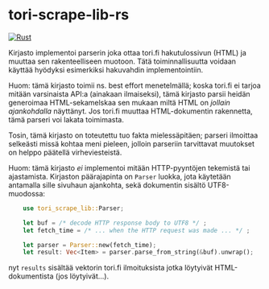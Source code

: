 # tori-scrape-lib-rs

[![Rust](https://github.com/MawKKe/tori-scrape-lib-rs/actions/workflows/rust.yml/badge.svg)](https://github.com/MawKKe/tori-scrape-lib-rs/actions/workflows/rust.yml)

Kirjasto implementoi parserin joka ottaa tori.fi hakutulossivun (HTML) ja
muuttaa sen rakenteelliseen muotoon. Tätä toiminnallisuutta voidaan käyttää
hyödyksi esimerkiksi hakuvahdin implementointiin.

Huom: tämä kirjasto toimii ns. best effort menetelmällä; koska tori.fi ei tarjoa
mitään varsinaista API:a (ainakaan ilmaiseksi), tämä kirjasto parsii heidän
generoimaa HTML-sekamelskaa sen mukaan miltä HTML on _jollain ajankohdalla_
näyttänyt. Jos tori.fi muuttaa HTML-dokumentin rakennetta, tämä parseri voi
lakata toimimasta. 

Tosin, tämä kirjasto on toteutettu tuo fakta mielessäpitäen; parseri ilmoittaa
selkeästi missä kohtaa meni pieleen, jolloin parseriin tarvittavat muutokset
on helppo päätellä virheviesteistä.

Huom: tämä kirjasto _ei_ implementoi mitään HTTP-pyyntöjen tekemistä tai ajastamista.
Kirjaston päärajapinta on `Parser` luokka, jota käytetään antamalla sille sivuhaun
ajankohta, sekä dokumentin sisältö UTF8-muodossa:

```Rust
    use tori_scrape_lib::Parser;

    let buf = /* decode HTTP response body to UTF8 */ ;
    let fetch_time = /* ... when the HTTP request was made ... */ ;

    let parser = Parser::new(fetch_time);
    let result: Vec<Item> = parser.parse_from_string(&buf).unwrap();
```

nyt `results` sisältää vektorin tori.fi ilmoituksista jotka löytyivät HTML-dokumentista (jos löytyivät...).
